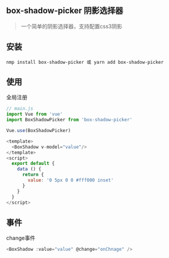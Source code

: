 ## box-shadow-picker 阴影选择器

> 一个简单的阴影选择器，支持配置css3阴影

## 安装

```
nmp install box-shadow-picker 或 yarn add box-shadow-picker
```

## 使用

全局注册
```js
// main.js
import Vue from 'vue'
import BoxShadowPicker from 'box-shadow-picker'

Vue.use(BoxShadowPicker)
```
```js
<template>
  <BoxShadow v-model="value"/>
</template>
<script>
  export default {
    data () {
      return {
        value: '0 5px 0 0 #fff000 inset'
      }
    }
  }
</script>
```

## 事件

change事件
```js
<BoxShadow :value="value" @change="onChnage" />
```